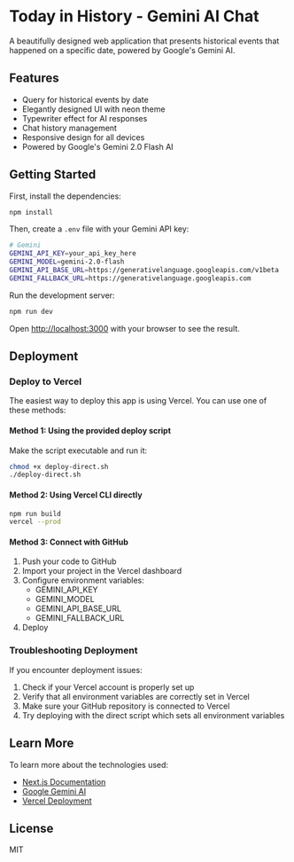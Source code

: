 # Today in History - Gemini AI Chat

A beautifully designed web application that presents historical events that happened on a specific date, powered by Google's Gemini AI.

## Features

- Query for historical events by date
- Elegantly designed UI with neon theme
- Typewriter effect for AI responses
- Chat history management
- Responsive design for all devices
- Powered by Google's Gemini 2.0 Flash AI

## Getting Started

First, install the dependencies:

```bash
npm install
```

Then, create a `.env` file with your Gemini API key:

```bash
# Gemini
GEMINI_API_KEY=your_api_key_here
GEMINI_MODEL=gemini-2.0-flash
GEMINI_API_BASE_URL=https://generativelanguage.googleapis.com/v1beta
GEMINI_FALLBACK_URL=https://generativelanguage.googleapis.com
```

Run the development server:

```bash
npm run dev
```

Open [http://localhost:3000](http://localhost:3000) with your browser to see the result.

## Deployment

### Deploy to Vercel

The easiest way to deploy this app is using Vercel. You can use one of these methods:

#### Method 1: Using the provided deploy script

Make the script executable and run it:

```bash
chmod +x deploy-direct.sh
./deploy-direct.sh
```

#### Method 2: Using Vercel CLI directly

```bash
npm run build
vercel --prod
```

#### Method 3: Connect with GitHub

1. Push your code to GitHub
2. Import your project in the Vercel dashboard
3. Configure environment variables:
   - GEMINI_API_KEY
   - GEMINI_MODEL
   - GEMINI_API_BASE_URL
   - GEMINI_FALLBACK_URL
4. Deploy

### Troubleshooting Deployment

If you encounter deployment issues:

1. Check if your Vercel account is properly set up
2. Verify that all environment variables are correctly set in Vercel
3. Make sure your GitHub repository is connected to Vercel
4. Try deploying with the direct script which sets all environment variables

## Learn More

To learn more about the technologies used:

- [Next.js Documentation](https://nextjs.org/docs)
- [Google Gemini AI](https://ai.google.dev/gemini-api)
- [Vercel Deployment](https://vercel.com/docs/deployments/overview)

## License

MIT
